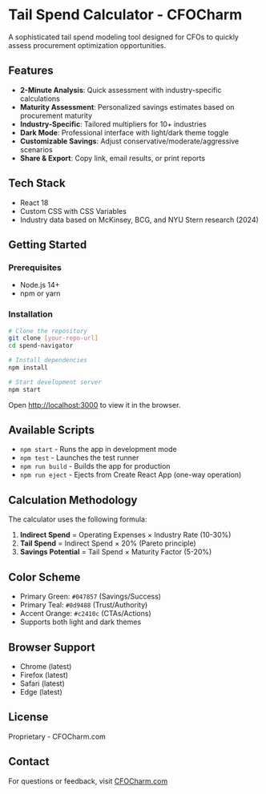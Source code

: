# Tail Spend Calculator - CFOCharm

A sophisticated tail spend modeling tool designed for CFOs to quickly assess procurement optimization opportunities.

## Features

- **2-Minute Analysis**: Quick assessment with industry-specific calculations
- **Maturity Assessment**: Personalized savings estimates based on procurement maturity
- **Industry-Specific**: Tailored multipliers for 10+ industries
- **Dark Mode**: Professional interface with light/dark theme toggle
- **Customizable Savings**: Adjust conservative/moderate/aggressive scenarios
- **Share & Export**: Copy link, email results, or print reports

## Tech Stack

- React 18
- Custom CSS with CSS Variables
- Industry data based on McKinsey, BCG, and NYU Stern research (2024)

## Getting Started

### Prerequisites
- Node.js 14+ 
- npm or yarn

### Installation

```bash
# Clone the repository
git clone [your-repo-url]
cd spend-navigator

# Install dependencies
npm install

# Start development server
npm start
```

Open [http://localhost:3000](http://localhost:3000) to view it in the browser.

## Available Scripts

- `npm start` - Runs the app in development mode
- `npm test` - Launches the test runner
- `npm run build` - Builds the app for production
- `npm run eject` - Ejects from Create React App (one-way operation)

## Calculation Methodology

The calculator uses the following formula:
1. **Indirect Spend** = Operating Expenses × Industry Rate (10-30%)
2. **Tail Spend** = Indirect Spend × 20% (Pareto principle)
3. **Savings Potential** = Tail Spend × Maturity Factor (5-20%)

## Color Scheme

- Primary Green: `#047857` (Savings/Success)
- Primary Teal: `#0d9488` (Trust/Authority)
- Accent Orange: `#c2410c` (CTAs/Actions)
- Supports both light and dark themes

## Browser Support

- Chrome (latest)
- Firefox (latest)
- Safari (latest)
- Edge (latest)

## License

Proprietary - CFOCharm.com

## Contact

For questions or feedback, visit [CFOCharm.com](https://cfocharm.com)